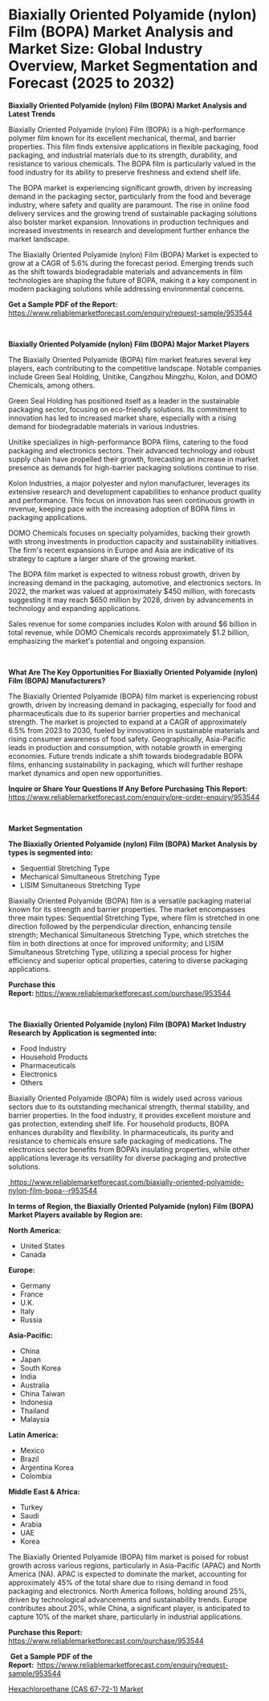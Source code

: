 <p><h1>Biaxially Oriented Polyamide (nylon) Film (BOPA) Market Analysis and Market Size: Global Industry Overview, Market Segmentation and Forecast (2025 to 2032)</h1></p><p><strong>Biaxially Oriented Polyamide (nylon) Film (BOPA) Market Analysis and Latest Trends</strong></p>
<p><p>Biaxially Oriented Polyamide (nylon) Film (BOPA) is a high-performance polymer film known for its excellent mechanical, thermal, and barrier properties. This film finds extensive applications in flexible packaging, food packaging, and industrial materials due to its strength, durability, and resistance to various chemicals. The BOPA film is particularly valued in the food industry for its ability to preserve freshness and extend shelf life.</p><p>The BOPA market is experiencing significant growth, driven by increasing demand in the packaging sector, particularly from the food and beverage industry, where safety and quality are paramount. The rise in online food delivery services and the growing trend of sustainable packaging solutions also bolster market expansion. Innovations in production techniques and increased investments in research and development further enhance the market landscape.</p><p>The Biaxially Oriented Polyamide (nylon) Film (BOPA) Market is expected to grow at a CAGR of 5.6% during the forecast period. Emerging trends such as the shift towards biodegradable materials and advancements in film technologies are shaping the future of BOPA, making it a key component in modern packaging solutions while addressing environmental concerns.</p></p>
<p><strong>Get a Sample PDF of the Report:&nbsp;</strong> <a href="https://www.reliablemarketforecast.com/enquiry/request-sample/953544?utm_campaign=1888&utm_medium=2&utm_source=Github&utm_content=ia&utm_term=01022025&utm_id=biaxially-oriented-polyamide-nylon-film-bopa">https://www.reliablemarketforecast.com/enquiry/request-sample/953544</a></p>
<p>&nbsp;</p>
<p><strong>Biaxially Oriented Polyamide (nylon) Film (BOPA) Major Market Players</strong></p>
<p><p>The Biaxially Oriented Polyamide (BOPA) film market features several key players, each contributing to the competitive landscape. Notable companies include Green Seal Holding, Unitike, Cangzhou Mingzhu, Kolon, and DOMO Chemicals, among others.</p><p>Green Seal Holding has positioned itself as a leader in the sustainable packaging sector, focusing on eco-friendly solutions. Its commitment to innovation has led to increased market share, especially with a rising demand for biodegradable materials in various industries.</p><p>Unitike specializes in high-performance BOPA films, catering to the food packaging and electronics sectors. Their advanced technology and robust supply chain have propelled their growth, forecasting an increase in market presence as demands for high-barrier packaging solutions continue to rise.</p><p>Kolon Industries, a major polyester and nylon manufacturer, leverages its extensive research and development capabilities to enhance product quality and performance. This focus on innovation has seen continuous growth in revenue, keeping pace with the increasing adoption of BOPA films in packaging applications.</p><p>DOMO Chemicals focuses on specialty polyamides, backing their growth with strong investments in production capacity and sustainability initiatives. The firm's recent expansions in Europe and Asia are indicative of its strategy to capture a larger share of the growing market.</p><p>The BOPA film market is expected to witness robust growth, driven by increasing demand in the packaging, automotive, and electronics sectors. In 2022, the market was valued at approximately $450 million, with forecasts suggesting it may reach $650 million by 2028, driven by advancements in technology and expanding applications.</p><p>Sales revenue for some companies includes Kolon with around $6 billion in total revenue, while DOMO Chemicals records approximately $1.2 billion, emphasizing the market's potential and ongoing expansion.</p></p>
<p>&nbsp;</p>
<p><strong>What Are The Key Opportunities For Biaxially Oriented Polyamide (nylon) Film (BOPA) Manufacturers?</strong></p>
<p><p>The Biaxially Oriented Polyamide (BOPA) film market is experiencing robust growth, driven by increasing demand in packaging, especially for food and pharmaceuticals due to its superior barrier properties and mechanical strength. The market is projected to expand at a CAGR of approximately 6.5% from 2023 to 2030, fueled by innovations in sustainable materials and rising consumer awareness of food safety. Geographically, Asia-Pacific leads in production and consumption, with notable growth in emerging economies. Future trends indicate a shift towards biodegradable BOPA films, enhancing sustainability in packaging, which will further reshape market dynamics and open new opportunities.</p></p>
<p><strong>Inquire or Share Your Questions If Any Before Purchasing This Report:</strong> <a href="https://www.reliablemarketforecast.com/enquiry/pre-order-enquiry/953544?utm_campaign=1888&utm_medium=2&utm_source=Github&utm_content=ia&utm_term=01022025&utm_id=biaxially-oriented-polyamide-nylon-film-bopa">https://www.reliablemarketforecast.com/enquiry/pre-order-enquiry/953544</a></p>
<p>&nbsp;</p>
<p><strong>Market Segmentation</strong></p>
<p><strong>The Biaxially Oriented Polyamide (nylon) Film (BOPA) Market Analysis by types is segmented into:</strong></p>
<p><ul><li>Sequential Stretching Type</li><li>Mechanical Simultaneous Stretching Type</li><li>LISIM Simultaneous Stretching Type</li></ul></p>
<p><p>Biaxially Oriented Polyamide (BOPA) film is a versatile packaging material known for its strength and barrier properties. The market encompasses three main types: Sequential Stretching Type, where film is stretched in one direction followed by the perpendicular direction, enhancing tensile strength; Mechanical Simultaneous Stretching Type, which stretches the film in both directions at once for improved uniformity; and LISIM Simultaneous Stretching Type, utilizing a special process for higher efficiency and superior optical properties, catering to diverse packaging applications.</p></p>
<p><strong>Purchase this Report:&nbsp;</strong><a href="https://www.reliablemarketforecast.com/purchase/953544?utm_campaign=1888&utm_medium=2&utm_source=Github&utm_content=ia&utm_term=01022025&utm_id=biaxially-oriented-polyamide-nylon-film-bopa">https://www.reliablemarketforecast.com/purchase/953544</a></p>
<p>&nbsp;</p>
<p><strong>The Biaxially Oriented Polyamide (nylon) Film (BOPA) Market Industry Research by Application is segmented into:</strong></p>
<p><ul><li>Food Industry</li><li>Household Products</li><li>Pharmaceuticals</li><li>Electronics</li><li>Others</li></ul></p>
<p><p>Biaxially Oriented Polyamide (BOPA) film is widely used across various sectors due to its outstanding mechanical strength, thermal stability, and barrier properties. In the food industry, it provides excellent moisture and gas protection, extending shelf life. For household products, BOPA enhances durability and flexibility. In pharmaceuticals, its purity and resistance to chemicals ensure safe packaging of medications. The electronics sector benefits from BOPA’s insulating properties, while other applications leverage its versatility for diverse packaging and protective solutions.</p></p>
<p><a href="https://www.reliablemarketforecast.com/biaxially-oriented-polyamide-nylon-film-bopa--r953544?utm_campaign=1888&utm_medium=2&utm_source=Github&utm_content=ia&utm_term=01022025&utm_id=biaxially-oriented-polyamide-nylon-film-bopa">&nbsp;https://www.reliablemarketforecast.com/biaxially-oriented-polyamide-nylon-film-bopa--r953544</a></p>
<p><strong>In terms of Region, the Biaxially Oriented Polyamide (nylon) Film (BOPA) Market Players available by Region are:</strong></p>
<p>
    <p> <strong> North America: </strong>
        <ul>
            <li>United States</li>
            <li>Canada</li>
        </ul>
        </p> 
    <p> <strong> Europe: </strong>
        <ul>
            <li>Germany</li>
            <li>France</li>
            <li>U.K.</li>
            <li>Italy</li>
            <li>Russia</li>
        </ul>
        </p> 
    <p> <strong> Asia-Pacific: </strong>
        <ul>
            <li>China</li>
            <li>Japan</li>
            <li>South Korea</li>
            <li>India</li>
            <li>Australia</li>
            <li>China Taiwan</li>
            <li>Indonesia</li>
            <li>Thailand</li>
            <li>Malaysia</li>
        </ul>
        </p> 
    <p> <strong> Latin America: </strong>
        <ul>
            <li>Mexico</li>
            <li>Brazil</li>
            <li>Argentina Korea</li>
            <li>Colombia</li>
        </ul>
        </p> 
    <p> <strong> Middle East & Africa: </strong>
        <ul>
            <li>Turkey</li>
            <li>Saudi</li>
            <li>Arabia</li>
            <li>UAE</li>
            <li>Korea</li>
        </ul>
    </p>
    </p>
<p><p>The Biaxially Oriented Polyamide (BOPA) film market is poised for robust growth across various regions, particularly in Asia-Pacific (APAC) and North America (NA). APAC is expected to dominate the market, accounting for approximately 45% of the total share due to rising demand in food packaging and electronics. North America follows, holding around 25%, driven by technological advancements and sustainability trends. Europe contributes about 20%, while China, a significant player, is anticipated to capture 10% of the market share, particularly in industrial applications.</p></p>
<p><strong>Purchase this Report: </strong><a href="https://www.reliablemarketforecast.com/purchase/953544?utm_campaign=1888&utm_medium=2&utm_source=Github&utm_content=ia&utm_term=01022025&utm_id=biaxially-oriented-polyamide-nylon-film-bopa">https://www.reliablemarketforecast.com/purchase/953544</a></p>
<p>&nbsp;<strong>Get a Sample PDF of the Report:&nbsp;&nbsp;</strong><a href="https://www.reliablemarketforecast.com/enquiry/request-sample/953544?utm_campaign=1888&utm_medium=2&utm_source=Github&utm_content=ia&utm_term=01022025&utm_id=biaxially-oriented-polyamide-nylon-film-bopa">https://www.reliablemarketforecast.com/enquiry/request-sample/953544</a></p>
<p><strong></strong></p>
<p><p><a href="https://github.com/gulaimolin/Market-Research-Report-List-7/blob/main/hexachloroethane-cas-67-72-1-market.md?utm_campaign=1888&utm_medium=2&utm_source=Github&utm_content=ia&utm_term=01022025&utm_id=biaxially-oriented-polyamide-nylon-film-bopa">Hexachloroethane (CAS 67-72-1) Market</a></p></p>